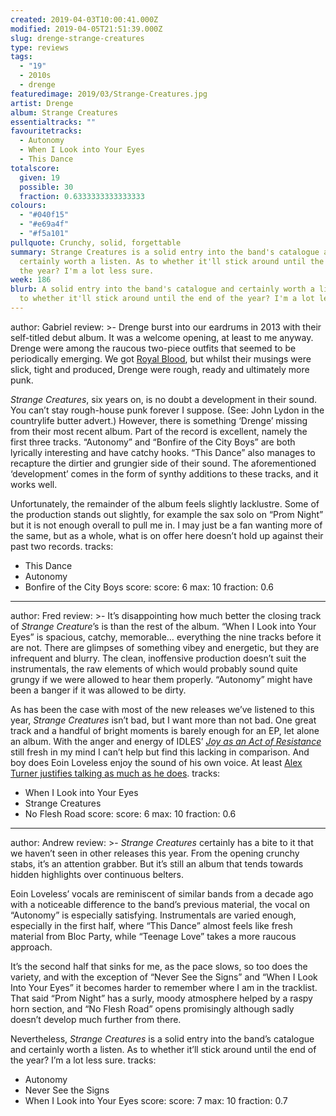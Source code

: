 ```yaml
---
created: 2019-04-03T10:00:41.000Z
modified: 2019-04-05T21:51:39.000Z
slug: drenge-strange-creatures
type: reviews
tags:
  - "19"
  - 2010s
  - drenge
featuredimage: 2019/03/Strange-Creatures.jpg
artist: Drenge
album: Strange Creatures
essentialtracks: ""
favouritetracks:
  - Autonomy
  - When I Look into Your Eyes
  - This Dance
totalscore:
  given: 19
  possible: 30
  fraction: 0.6333333333333333
colours:
  - "#040f15"
  - "#e69a4f"
  - "#f5a101"
pullquote: Crunchy, solid, forgettable
summary: Strange Creatures is a solid entry into the band's catalogue and
  certainly worth a listen. As to whether it'll stick around until the end of
  the year? I'm a lot less sure.
week: 186
blurb: A solid entry into the band's catalogue and certainly worth a listen. As
  to whether it'll stick around until the end of the year? I'm a lot less sure.
---
```

author: Gabriel
review: >-
  Drenge burst into our eardrums in 2013 with their self-titled debut album. It
  was a welcome opening, at least to me anyway. Drenge were among the raucous
  two-piece outfits that seemed to be periodically emerging. We got [Royal
  Blood](<reviews/royal-blood-how-did-we-get-so-dark/>),
  but whilst their musings were slick, tight and produced, Drenge were rough,
  ready and ultimately more punk.

  *Strange Creatures*, six years on, is no doubt a development in their sound. You can’t stay rough-house punk forever I suppose. (See: John Lydon in the countrylife butter advert.) However, there is something ‘Drenge’ missing from their most recent album. Part of the record is excellent, namely the first three tracks. “Autonomy” and “Bonfire of the City Boys” are both lyrically interesting and have catchy hooks. “This Dance” also manages to recapture the dirtier and grungier side of their sound. The aforementioned ‘development’ comes in the form of synthy additions to these tracks, and it works well.

  Unfortunately, the remainder of the album feels slightly lacklustre. Some of the production stands out slightly, for example the sax solo on “Prom Night” but it is not enough overall to pull me in. I may just be a fan wanting more of the same, but as a whole, what is on offer here doesn’t hold up against their past two records.
tracks:
  - This Dance
  - ­­Autonomy
  - ­­Bonfire of the City Boys
score:
  score: 6
  max: 10
  fraction: 0.6
---
author: Fred
review: >-
  It’s disappointing how much better the closing track of *Strange Creature*’s
  is than the rest of the album. “When I Look into Your Eyes” is spacious,
  catchy, memorable… everything the nine tracks before it are not. There are
  glimpses of something vibey and energetic, but they are infrequent and blurry.
  The clean, inoffensive production doesn’t suit the instrumentals, the raw
  elements of which would probably sound quite grungy if we were allowed to hear
  them properly. “Autonomy” might have been a banger if it was allowed to be
  dirty.

  As has been the case with most of the new releases we’ve listened to this year, *Strange Creatures* isn’t bad, but I want more than not bad. One great track and a handful of bright moments is barely enough for an EP, let alone an album. With the anger and energy of IDLES’ [*Joy as an Act of Resistance*](<reviews/idles-joy-as-an-act-of-resistance/>) still fresh in my mind I can’t help but find this lacking in comparison. And boy does Eoin Loveless enjoy the sound of his own voice. At least [Alex Turner justifies talking as much as he does](<reviews/arctic-monkeys-tranquility-base-hotel-and-casino/>).
tracks:
  - When I Look into Your Eyes
  - ­­Strange Creatures
  - ­­No Flesh Road
score:
  score: 6
  max: 10
  fraction: 0.6
---
author: Andrew
review: >-
  *Strange Creatures* certainly has a bite to it that we haven’t seen in other
  releases this year. From the opening crunchy stabs, it’s an attention grabber.
  But it’s still an album that tends towards hidden highlights over continuous
  belters.

  Eoin Loveless’ vocals are reminiscent of similar bands from a decade ago with a noticeable difference to the band’s previous material, the vocal on “Autonomy” is especially satisfying. Instrumentals are varied enough, especially in the first half, where “This Dance” almost feels like fresh material from Bloc Party, while “Teenage Love” takes a more raucous approach.

  It’s the second half that sinks for me, as the pace slows, so too does the variety, and with the exception of “Never See the Signs” and “When I Look Into Your Eyes” it becomes harder to remember where I am in the tracklist. That said “Prom Night” has a surly, moody atmosphere helped by a raspy horn section, and “No Flesh Road” opens promisingly although sadly doesn’t develop much further from there.

  Nevertheless, *Strange Creatures* is a solid entry into the band’s catalogue and certainly worth a listen. As to whether it’ll stick around until the end of the year? I’m a lot less sure.
tracks:
  - Autonomy
  - ­­Never See the Signs
  - ­­When I Look into Your Eyes
score:
  score: 7
  max: 10
  fraction: 0.7
